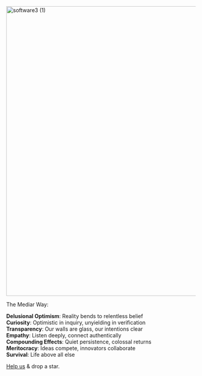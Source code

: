 

<img width="1344" height="768" alt="software3 (1)" src="https://github.com/user-attachments/assets/10c9bb99-933c-4e5d-965b-e13021eb6d5a" />

The Mediar Way:

**Delusional Optimism**: Reality bends to relentless belief  
**Curiosity**: Optimistic in inquiry, unyielding in verification  
**Transparency**: Our walls are glass, our intentions clear  
**Empathy**: Listen deeply, connect authentically  
**Compounding Effects**: Quiet persistence, colossal returns  
**Meritocracy**: Ideas compete, innovators collaborate  
**Survival**: Life above all else  

[Help us](https://github.com/mediar-ai/terminator) & drop a star.

